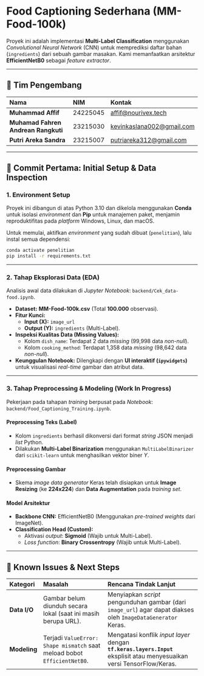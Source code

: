 # Food Captioning Sederhana (MM-Food-100k)

Proyek ini adalah implementasi **Multi-Label Classification** menggunakan *Convolutional Neural Network* (CNN) untuk memprediksi daftar bahan (`ingredients`) dari sebuah gambar masakan. Kami memanfaatkan arsitektur **EfficientNetB0** sebagai *feature extractor*.

-----

## 👥 Tim Pengembang

| Nama | NIM | Kontak |
| :--- | :--- | :--- |
| **Muhammad Affif** | 24225045 | [affif@nourivex.tech](mailto:affif@nourivex.tech) |
| **Muhamad Fahren Andrean Rangkuti** | 23215030 | [kevinkaslana002@gmail.com](mailto:kevinkaslana002@gmail.com) |
| **Putri Areka Sandra** | 23215007 | [putriareka312@gmail.com](mailto:mailto:putriareka312@gmail.com) |

-----

## 🚀 Commit Pertama: Initial Setup & Data Inspection

### 1\. Environment Setup

Proyek ini dibangun di atas Python 3.10 dan dikelola menggunakan **Conda** untuk isolasi *environment* dan **Pip** untuk manajemen paket, menjamin reproduktifitas pada *platform* Windows, Linux, dan macOS.

Untuk memulai, aktifkan *environment* yang sudah dibuat (`penelitian`), lalu instal semua dependensi:

```bash
conda activate penelitian
pip install -r requirements.txt
```

-----

### 2\. Tahap Eksplorasi Data (EDA)

Analisis awal data dilakukan di *Jupyter Notebook*: `backend/Cek_data-food.ipynb`.

  - **Dataset:** **MM-Food-100k.csv** (Total **100.000** observasi).
  - **Fitur Kunci:**
      - **Input ($\mathbf{X}$):** `image_url`
      - **Output ($\mathbf{Y}$):** `ingredients` (Multi-Label).
  - **Inspeksi Kualitas Data (Missing Values):**
      - Kolom `dish_name`: Terdapat 2 data *missing* (99,998 data *non-null*).
      - Kolom `cooking_method`: Terdapat 1,358 data *missing* (98,642 data *non-null*).
  - **Keunggulan Notebook:** Dilengkapi dengan **UI interaktif (`ipywidgets`)** untuk visualisasi *real-time* gambar dan atribut data.

-----

### 3\. Tahap Preprocessing & Modeling (Work In Progress)

Pekerjaan pada tahapan *training* berpusat pada *Notebook*: `backend/Food_Captioning_Training.ipynb`.

#### Preprocessing Teks (Label)

  - Kolom `ingredients` berhasil dikonversi dari format *string* JSON menjadi *list* Python.
  - Dilakukan **Multi-Label Binarization** menggunakan `MultiLabelBinarizer` dari `scikit-learn` untuk menghasilkan vektor biner $Y$.

#### Preprocessing Gambar

  - Skema *image data generator* Keras telah disiapkan untuk **Image Resizing** (ke **224x224**) dan **Data Augmentation** pada *training set*.

#### Model Arsitektur

  - **Backbone CNN:** EfficientNetB0 (Menggunakan *pre-trained weights* dari ImageNet).
  - **Classification Head (Custom):**
      - Aktivasi *output*: **Sigmoid** (Wajib untuk Multi-Label).
      - *Loss function*: **Binary Crossentropy** (Wajib untuk Multi-Label).

-----

## 🚧 Known Issues & Next Steps

| Kategori | Masalah | Rencana Tindak Lanjut |
| :--- | :--- | :--- |
| **Data I/O** | Gambar belum diunduh secara lokal (saat ini masih berupa URL). | Menyiapkan *script* pengunduhan gambar (dari `image_url`) agar dapat diakses oleh `ImageDataGenerator` Keras. |
| **Modeling** | Terjadi `ValueError: Shape mismatch` saat meload bobot `EfficientNetB0`. | Mengatasi konflik *input layer* dengan **`tf.keras.layers.Input`** eksplisit atau menyesuaikan versi TensorFlow/Keras. |

